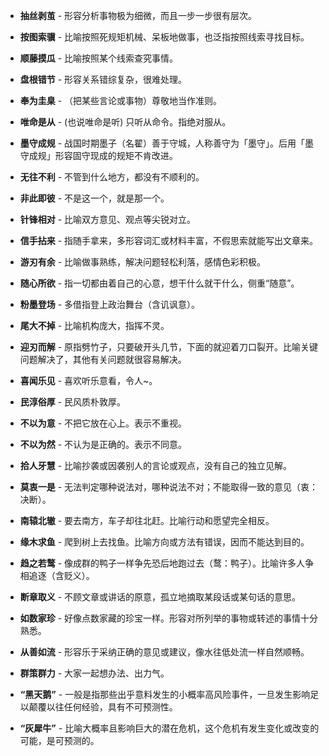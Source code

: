 - **抽丝剥茧** - 形容分析事物极为细微，而且一步一步很有层次。
- **按图索骥** - 比喻按照死规矩机械、呆板地做事，也泛指按照线索寻找目标。
- **顺藤摸瓜** - 比喻按照某个线索查究事情。
- **盘根错节** - 形容关系错综复杂，很难处理。
- **奉为圭臬** - （把某些言论或事物）尊敬地当作准则。
- **唯命是从** - (也说唯命是听) 只听从命令。指绝对服从。
- **墨守成规** - 战国时期墨子（名翟）善于守城，人称善守为「墨守」。后用「墨守成规」形容固守现成的规矩不肯改进。
- **无往不利** - 不管到什么地方，都没有不顺利的。
- **非此即彼** - 不是这一个，就是那一个。
- **针锋相对** - 比喻双方意见、观点等尖锐对立。
- **信手拈来** - 指随手拿来，多形容词汇或材料丰富，不假思索就能写出文章来。
- **游刃有余** - 比喻做事熟练，解决问题轻松利落，感情色彩积极。
- **随心所欲** - 指一切都由着自己的心意，想干什么就干什么，侧重“随意”。
- **粉墨登场** - 多借指登上政治舞台（含讥讽意）。
- **尾大不掉** - 比喻机构庞大，指挥不灵。
- **迎刃而解** - 原指劈竹子，只要破开头几节，下面的就迎着刀口裂开。比喻关键问题解决了，其他有关问题就很容易解决。
- **喜闻乐见** - 喜欢听乐意看，令人~。
- **民淳俗厚** - 民风质朴敦厚。
- **不以为意** - 不把它放在心上。表示不重视。
- **不以为然** - 不认为是正确的。表示不同意。
- **拾人牙慧** - 比喻抄袭或因袭别人的言论或观点，没有自己的独立见解。
- **莫衷一是** - 无法判定哪种说法对，哪种说法不对；不能取得一致的意见（衷：决断）。
- **南辕北辙** - 要去南方，车子却往北赶。比喻行动和愿望完全相反。
- **缘木求鱼** - 爬到树上去找鱼。比喻方向或方法有错误，因而不能达到目的。
- **趋之若鹜** - 像成群的鸭子一样争先恐后地跑过去（鹜：鸭子）。比喻许多人争相追逐（含贬义）。
- **断章取义** - 不顾文章或讲话的原意，孤立地摘取某段话或某句话的意思。
- **如数家珍** - 好像点数家藏的珍宝一样。形容对所列举的事物或转述的事情十分熟悉。
- **从善如流** - 形容乐于采纳正确的意见或建议，像水往低处流一样自然顺畅。
- **群策群力** - 大家一起想办法、出力气。


- **“黑天鹅”** - 一般是指那些出乎意料发生的小概率高风险事件，一旦发生影响足以颠覆以往任何经验，具有不可预测性。
- **“灰犀牛”** - 比喻大概率且影响巨大的潜在危机，这个危机有发生变化或改变的可能，是可预测的。






